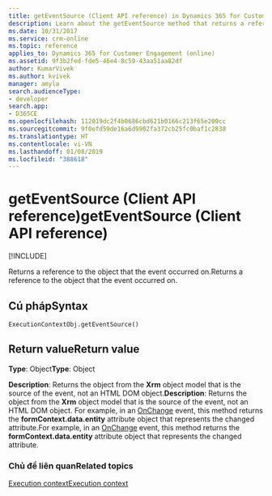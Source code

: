 ```yaml
---
title: getEventSource (Client API reference) in Dynamics 365 for Customer Engagement| MicrosoftDocs
description: Learn about the getEventSource method that returns a reference to the object that the event occurred on.
ms.date: 10/31/2017
ms.service: crm-online
ms.topic: reference
applies_to: Dynamics 365 for Customer Engagement (online)
ms.assetid: 9f3b2fed-fde5-46e4-8c59-43aa51aa82df
author: KumarVivek
ms.author: kvivek
manager: amyla
search.audienceType:
- developer
search.app:
- D365CE
ms.openlocfilehash: 112019dc2f4b0686cbd621b0166c213f65e209cc
ms.sourcegitcommit: 9f0efd59de16a6d9902fa372cb25fc0baf1c2838
ms.translationtype: HT
ms.contentlocale: vi-VN
ms.lasthandoff: 01/08/2019
ms.locfileid: "388618"
---
```

# <a name="geteventsource-client-api-reference"></a><span data-ttu-id="449e5-103">getEventSource (Client API reference)</span><span class="sxs-lookup"><span data-stu-id="449e5-103">getEventSource (Client API reference)</span></span>

[!INCLUDE[](../../../../includes/cc_applies_to_update_9_0_0.md)]

<span data-ttu-id="449e5-104">Returns a reference to the object that the event occurred on.</span><span class="sxs-lookup"><span data-stu-id="449e5-104">Returns a reference to the object that the event occurred on.</span></span>

## <a name="syntax"></a><span data-ttu-id="449e5-105">Cú pháp</span><span class="sxs-lookup"><span data-stu-id="449e5-105">Syntax</span></span>

`ExecutionContextObj.getEventSource()`

## <a name="return-value"></a><span data-ttu-id="449e5-106">Return value</span><span class="sxs-lookup"><span data-stu-id="449e5-106">Return value</span></span>

<span data-ttu-id="449e5-107">**Type**: Object</span><span class="sxs-lookup"><span data-stu-id="449e5-107">**Type**: Object</span></span>

<span data-ttu-id="449e5-108">**Description**: Returns the object from the **Xrm** object model that is the source of the event, not an HTML DOM object.</span><span class="sxs-lookup"><span data-stu-id="449e5-108">**Description**: Returns the object from the **Xrm** object model that is the source of the event, not an HTML DOM object.</span></span> <span data-ttu-id="449e5-109">For example, in an [OnChange](../events/attribute-onchange.md) event, this method returns the **formContext.data.entity** attribute object that represents the changed attribute.</span><span class="sxs-lookup"><span data-stu-id="449e5-109">For example, in an [OnChange](../events/attribute-onchange.md) event, this method returns the **formContext.data.entity** attribute object that represents the changed attribute.</span></span>


### <a name="related-topics"></a><span data-ttu-id="449e5-110">Chủ đề liên quan</span><span class="sxs-lookup"><span data-stu-id="449e5-110">Related topics</span></span>
[<span data-ttu-id="449e5-111">Execution context</span><span class="sxs-lookup"><span data-stu-id="449e5-111">Execution context</span></span>](../execution-context.md)





